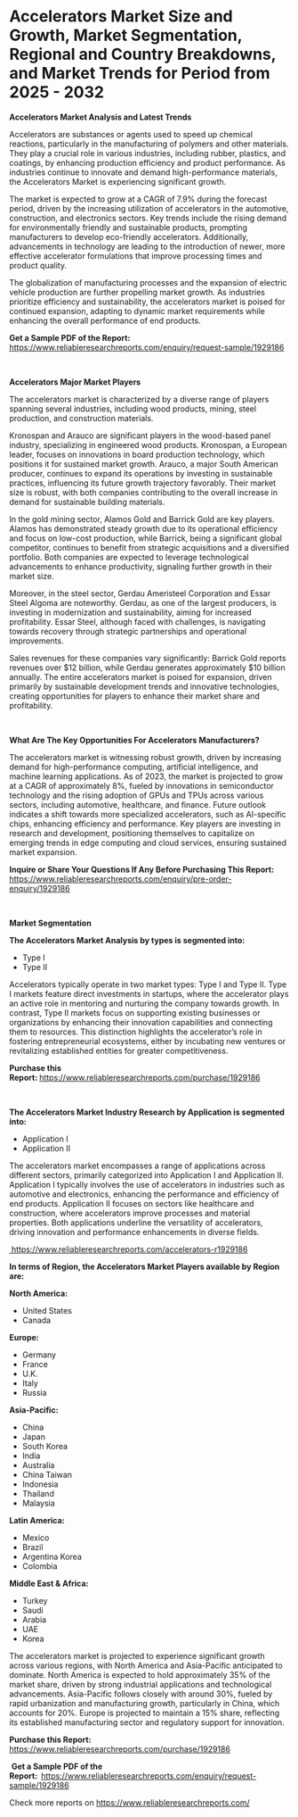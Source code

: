 <p><h1>Accelerators Market Size and Growth, Market Segmentation, Regional and Country Breakdowns, and Market Trends for Period from 2025 -  2032</h1></p><p><strong>Accelerators Market Analysis and Latest Trends</strong></p>
<p><p>Accelerators are substances or agents used to speed up chemical reactions, particularly in the manufacturing of polymers and other materials. They play a crucial role in various industries, including rubber, plastics, and coatings, by enhancing production efficiency and product performance. As industries continue to innovate and demand high-performance materials, the Accelerators Market is experiencing significant growth.</p><p>The market is expected to grow at a CAGR of 7.9% during the forecast period, driven by the increasing utilization of accelerators in the automotive, construction, and electronics sectors. Key trends include the rising demand for environmentally friendly and sustainable products, prompting manufacturers to develop eco-friendly accelerators. Additionally, advancements in technology are leading to the introduction of newer, more effective accelerator formulations that improve processing times and product quality.</p><p>The globalization of manufacturing processes and the expansion of electric vehicle production are further propelling market growth. As industries prioritize efficiency and sustainability, the accelerators market is poised for continued expansion, adapting to dynamic market requirements while enhancing the overall performance of end products.</p></p>
<p><strong>Get a Sample PDF of the Report:&nbsp;</strong> <a href="https://www.reliableresearchreports.com/enquiry/request-sample/1929186?utm_campaign=3359&utm_medium=2&utm_source=Github&utm_content=ia&utm_term=29032025&utm_id=accelerators">https://www.reliableresearchreports.com/enquiry/request-sample/1929186</a></p>
<p>&nbsp;</p>
<p><strong>Accelerators Major Market Players</strong></p>
<p><p>The accelerators market is characterized by a diverse range of players spanning several industries, including wood products, mining, steel production, and construction materials.</p><p>Kronospan and Arauco are significant players in the wood-based panel industry, specializing in engineered wood products. Kronospan, a European leader, focuses on innovations in board production technology, which positions it for sustained market growth. Arauco, a major South American producer, continues to expand its operations by investing in sustainable practices, influencing its future growth trajectory favorably. Their market size is robust, with both companies contributing to the overall increase in demand for sustainable building materials.</p><p>In the gold mining sector, Alamos Gold and Barrick Gold are key players. Alamos has demonstrated steady growth due to its operational efficiency and focus on low-cost production, while Barrick, being a significant global competitor, continues to benefit from strategic acquisitions and a diversified portfolio. Both companies are expected to leverage technological advancements to enhance productivity, signaling further growth in their market size.</p><p>Moreover, in the steel sector, Gerdau Ameristeel Corporation and Essar Steel Algoma are noteworthy. Gerdau, as one of the largest producers, is investing in modernization and sustainability, aiming for increased profitability. Essar Steel, although faced with challenges, is navigating towards recovery through strategic partnerships and operational improvements.</p><p>Sales revenues for these companies vary significantly: Barrick Gold reports revenues over $12 billion, while Gerdau generates approximately $10 billion annually. The entire accelerators market is poised for expansion, driven primarily by sustainable development trends and innovative technologies, creating opportunities for players to enhance their market share and profitability.</p></p>
<p>&nbsp;</p>
<p><strong>What Are The Key Opportunities For Accelerators Manufacturers?</strong></p>
<p><p>The accelerators market is witnessing robust growth, driven by increasing demand for high-performance computing, artificial intelligence, and machine learning applications. As of 2023, the market is projected to grow at a CAGR of approximately 8%, fueled by innovations in semiconductor technology and the rising adoption of GPUs and TPUs across various sectors, including automotive, healthcare, and finance. Future outlook indicates a shift towards more specialized accelerators, such as AI-specific chips, enhancing efficiency and performance. Key players are investing in research and development, positioning themselves to capitalize on emerging trends in edge computing and cloud services, ensuring sustained market expansion.</p></p>
<p><strong>Inquire or Share Your Questions If Any Before Purchasing This Report:</strong> <a href="https://www.reliableresearchreports.com/enquiry/pre-order-enquiry/1929186?utm_campaign=3359&utm_medium=2&utm_source=Github&utm_content=ia&utm_term=29032025&utm_id=accelerators">https://www.reliableresearchreports.com/enquiry/pre-order-enquiry/1929186</a></p>
<p>&nbsp;</p>
<p><strong>Market Segmentation</strong></p>
<p><strong>The Accelerators Market Analysis by types is segmented into:</strong></p>
<p><ul><li>Type I</li><li>Type II</li></ul></p>
<p><p>Accelerators typically operate in two market types: Type I and Type II. Type I markets feature direct investments in startups, where the accelerator plays an active role in mentoring and nurturing the company towards growth. In contrast, Type II markets focus on supporting existing businesses or organizations by enhancing their innovation capabilities and connecting them to resources. This distinction highlights the accelerator’s role in fostering entrepreneurial ecosystems, either by incubating new ventures or revitalizing established entities for greater competitiveness.</p></p>
<p><strong>Purchase this Report:&nbsp;</strong><a href="https://www.reliableresearchreports.com/purchase/1929186?utm_campaign=3359&utm_medium=2&utm_source=Github&utm_content=ia&utm_term=29032025&utm_id=accelerators">https://www.reliableresearchreports.com/purchase/1929186</a></p>
<p>&nbsp;</p>
<p><strong>The Accelerators Market Industry Research by Application is segmented into:</strong></p>
<p><ul><li>Application I</li><li>Application II</li></ul></p>
<p><p>The accelerators market encompasses a range of applications across different sectors, primarily categorized into Application I and Application II. Application I typically involves the use of accelerators in industries such as automotive and electronics, enhancing the performance and efficiency of end products. Application II focuses on sectors like healthcare and construction, where accelerators improve processes and material properties. Both applications underline the versatility of accelerators, driving innovation and performance enhancements in diverse fields.</p></p>
<p><a href="https://www.reliableresearchreports.com/accelerators-r1929186?utm_campaign=3359&utm_medium=2&utm_source=Github&utm_content=ia&utm_term=29032025&utm_id=accelerators">&nbsp;https://www.reliableresearchreports.com/accelerators-r1929186</a></p>
<p><strong>In terms of Region, the Accelerators Market Players available by Region are:</strong></p>
<p>
    <p> <strong> North America: </strong>
        <ul>
            <li>United States</li>
            <li>Canada</li>
        </ul>
        </p> 
    <p> <strong> Europe: </strong>
        <ul>
            <li>Germany</li>
            <li>France</li>
            <li>U.K.</li>
            <li>Italy</li>
            <li>Russia</li>
        </ul>
        </p> 
    <p> <strong> Asia-Pacific: </strong>
        <ul>
            <li>China</li>
            <li>Japan</li>
            <li>South Korea</li>
            <li>India</li>
            <li>Australia</li>
            <li>China Taiwan</li>
            <li>Indonesia</li>
            <li>Thailand</li>
            <li>Malaysia</li>
        </ul>
        </p> 
    <p> <strong> Latin America: </strong>
        <ul>
            <li>Mexico</li>
            <li>Brazil</li>
            <li>Argentina Korea</li>
            <li>Colombia</li>
        </ul>
        </p> 
    <p> <strong> Middle East & Africa: </strong>
        <ul>
            <li>Turkey</li>
            <li>Saudi</li>
            <li>Arabia</li>
            <li>UAE</li>
            <li>Korea</li>
        </ul>
    </p>
    </p>
<p><p>The accelerators market is projected to experience significant growth across various regions, with North America and Asia-Pacific anticipated to dominate. North America is expected to hold approximately 35% of the market share, driven by strong industrial applications and technological advancements. Asia-Pacific follows closely with around 30%, fueled by rapid urbanization and manufacturing growth, particularly in China, which accounts for 20%. Europe is projected to maintain a 15% share, reflecting its established manufacturing sector and regulatory support for innovation.</p></p>
<p><strong>Purchase this Report: </strong><a href="https://www.reliableresearchreports.com/purchase/1929186?utm_campaign=3359&utm_medium=2&utm_source=Github&utm_content=ia&utm_term=29032025&utm_id=accelerators">https://www.reliableresearchreports.com/purchase/1929186</a></p>
<p>&nbsp;<strong>Get a Sample PDF of the Report:&nbsp;&nbsp;</strong><a href="https://www.reliableresearchreports.com/enquiry/request-sample/1929186?utm_campaign=3359&utm_medium=2&utm_source=Github&utm_content=ia&utm_term=29032025&utm_id=accelerators">https://www.reliableresearchreports.com/enquiry/request-sample/1929186</a></p>
<p><strong></strong></p>
<p>Check more reports on <a href="https://www.reliableresearchreports.com/?utm_campaign=3359&utm_medium=2&utm_source=Github&utm_content=ia&utm_term=29032025&utm_id=accelerators">https://www.reliableresearchreports.com/</a></p>